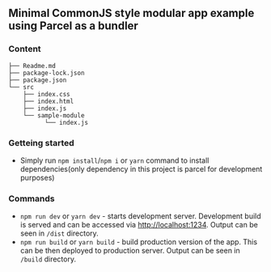 ## Minimal CommonJS style modular app example using Parcel as a bundler

### Content

```
├── Readme.md  
├── package-lock.json  
├── package.json  
└── src  
    ├── index.css  
    ├── index.html  
    ├── index.js  
    └── sample-module  
          └── index.js  
```

### Getteing started

- Simply run `npm install`/`npm i` or `yarn` command to install dependencies(only dependency in this project is parcel for development purposes)

### Commands

- `npm run dev` or `yarn dev` - starts development server. Development build is served and can be accessed via [http://localhost:1234](http://localhost:1234). 
Output can be seen in `/dist` directory.
- `npm run build` or `yarn build` - build production version of the app. This can be then deployed to production server. 
Output can be seen in `/build` directory.
